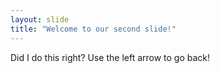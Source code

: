 ```yaml
---
layout: slide
title: "Welcome to our second slide!"
---
```

Did I do this right?
Use the left arrow to go back!
